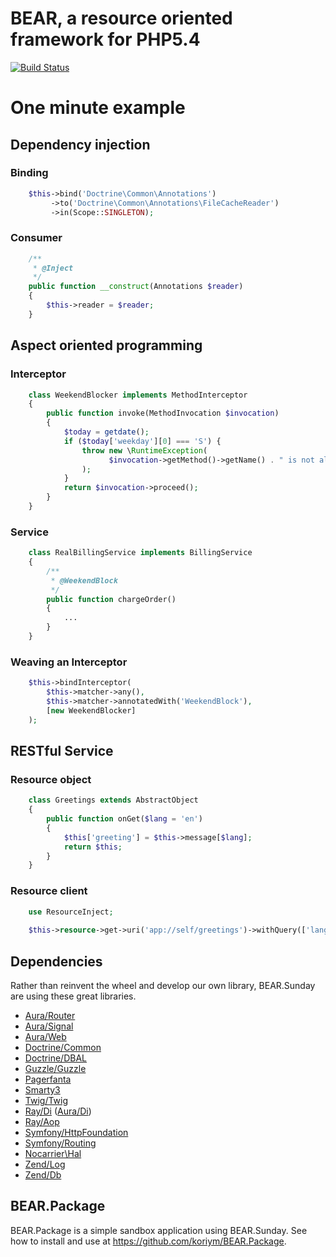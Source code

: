 BEAR, a resource oriented framework for PHP5.4
=============================

[![Build Status](https://secure.travis-ci.org/koriym/BEAR.Sunday.png?branch=master)](http://travis-ci.org/koriym/BEAR.Sunday)

One minute example
==================

Dependency injection
--------------------

### Binding
```php
    $this->bind('Doctrine\Common\Annotations')
         ->to('Doctrine\Common\Annotations\FileCacheReader')
         ->in(Scope::SINGLETON);
```

### Consumer
```php
    /**
     * @Inject
     */
    public function __construct(Annotations $reader)
    {
        $this->reader = $reader;
    }
```
Aspect oriented programming
--------------------------

### Interceptor
```php
    class WeekendBlocker implements MethodInterceptor
    {
        public function invoke(MethodInvocation $invocation)
        {
            $today = getdate();
            if ($today['weekday'][0] === 'S') {
                throw new \RuntimeException(
                      $invocation->getMethod()->getName() . " is not allowed on weekends!"
                );
            }
            return $invocation->proceed();
        }
    }
```
### Service
```php
    class RealBillingService implements BillingService
    {
        /**
         * @WeekendBlock
         */
        public function chargeOrder()
        {
            ...
        }
    }
```
### Weaving an Interceptor
```php
    $this->bindInterceptor(
        $this->matcher->any(),
        $this->matcher->annotatedWith('WeekendBlock'),
        [new WeekendBlocker]
    );
```

RESTful Service
-----------

### Resource object
```php
    class Greetings extends AbstractObject
    {
        public function onGet($lang = 'en')
        {
            $this['greeting'] = $this->message[$lang];
            return $this;
        }
    }
```

### Resource client

```php
    use ResourceInject;
    
    $this->resource->get->uri('app://self/greetings')->withQuery(['lang' => 'ja'])->eager->request();
```

Dependencies
------------
Rather than reinvent the wheel and develop our own library, BEAR.Sunday are using these great libraries.

 * [Aura/Router](https://github.com/auraphp/Aura.Router)
 * [Aura/Signal](https://github.com/auraphp/Aura.Signal)
 * [Aura/Web](https://github.com/auraphp/Aura.Web)
 * [Doctrine/Common](http://www.doctrine-project.org/projects/common)
 * [Doctrine/DBAL](http://www.doctrine-project.org/projects/dbal)
 * [Guzzle/Guzzle](http://guzzlephp.org/ "Guzzle")
 * [Pagerfanta](git://github.com/whiteoctober/Pagerfanta.git)
 * [Smarty3](http://www.smarty.net/)
 * [Twig/Twig](http://twig.sensiolabs.org/ "Twig")
 * [Ray/Di](https://github.com/koriym/Ray.Di) ([Aura/Di](https://github.com/auraphp/Aura.Di))
 * [Ray/Aop](https://github.com/koriym/Aop.Di)
 * [Symfony/HttpFoundation](https://github.com/symfony/HttpFoundation)
 * [Symfony/Routing](https://github.com/symfony/Validator "Symfony.Validator")
 * [Nocarrier\Hal](https://github.com/blongden/hal)
 * [Zend/Log](https://github.com/zendframework/zf2)
 * [Zend/Db](git@github.com:zendframework/Component_ZendDb.git)

BEAR.Package
------------

BEAR.Package is a simple sandbox application using BEAR.Sunday.
See how to install and use at https://github.com/koriym/BEAR.Package.
